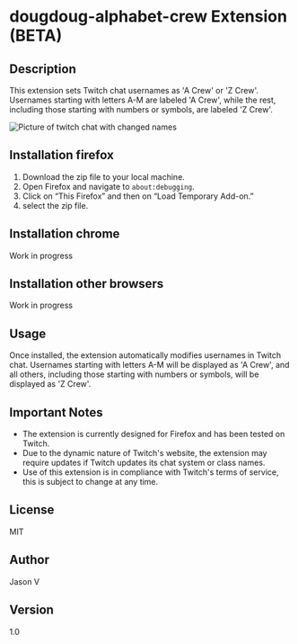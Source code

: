 # dougdoug-alphabet-crew Extension (BETA)

## Description
This extension sets Twitch chat usernames as 'A Crew' or 'Z Crew'. Usernames starting with letters A-M are labeled 'A Crew', while the rest, including those starting with numbers or symbols, are labeled 'Z Crew'.

![Picture of twitch chat with changed names](https://i.imgur.com/sGXo557.png)

## Installation firefox
1. Download the zip file to your local machine.
2. Open Firefox and navigate to `about:debugging`.
3. Click on “This Firefox” and then on “Load Temporary Add-on.”
4. select the zip file.

## Installation chrome
Work in progress

## Installation other browsers
Work in progress

## Usage
Once installed, the extension automatically modifies usernames in Twitch chat. Usernames starting with letters A-M will be displayed as 'A Crew', and all others, including those starting with numbers or symbols, will be displayed as 'Z Crew'.

## Important Notes
- The extension is currently designed for Firefox and has been tested on Twitch.
- Due to the dynamic nature of Twitch's website, the extension may require updates if Twitch updates its chat system or class names.
- Use of this extension is in compliance with Twitch's terms of service, this is subject to change at any time.

## License
MIT

## Author
Jason V

## Version
1.0
